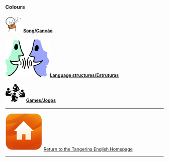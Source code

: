 <head>
<!-- Global site tag (gtag.js) - Google Analytics -->
<script async src="https://www.googletagmanager.com/gtag/js?id=UA-160613202-2"></script>
<script>
  window.dataLayer = window.dataLayer || [];
  function gtag(){dataLayer.push(arguments);}
  gtag('js', new Date());

  gtag('config', 'UA-160613202-2');
</script>
</head>

### Colours

#### ![sing](/images/sing.png) [Song/Canção](https://english-homework.github.io/KidooLand/Colours_B_song)
#### ![talk](/images/talk.png) [Language structures/Estruturas](https://english-homework.github.io/KidooLand/Colours_B_ls)
#### ![silh_game](/images/silh_game.jpg) [Games/Jogos](https://english-homework.github.io/KidooLand/Colours_B_g)

***
[![home](/images/home.PNG)](https://english-homework.github.io/KidooLand) [Return to the Tangerina English Homepage](https://english-homework.github.io/KidooLand)

***
